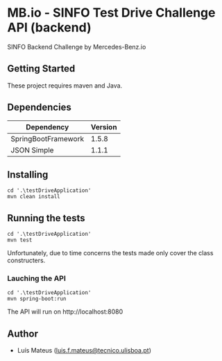 # MB.io - SINFO Test Drive Challenge API (backend)

SINFO Backend Challenge by Mercedes-Benz.io 

## Getting Started

These project requires maven and Java.

## Dependencies

Dependency | Version
------------- | -------------
SpringBootFramework | 1.5.8
JSON Simple	| 1.1.1


## Installing

```
cd '.\testDriveApplication'
mvn clean install
```


## Running the tests

```
cd '.\testDriveApplication'
mvn test
```


Unfortunately, due to time concerns the tests made only cover the class constructers.

### Lauching the API

```
cd '.\testDriveApplication'
mvn spring-boot:run
```

The API will run on http://localhost:8080

## Author
- Luís Mateus (luis.f.mateus@tecnico.ulisboa.pt)

